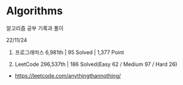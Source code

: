 # Algorithms

알고리즘 공부 기록과 풀이

22/11/24

1. 프로그래머스 6,981th | 95 Solved | 1,377 Point

2. LeetCode 296,537th | 186 Solved(Easy 62 / Medium 97 / Hard 26)
- https://leetcode.com/anythingthannothing/
